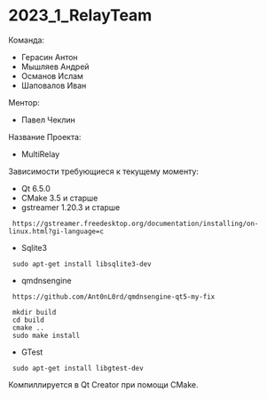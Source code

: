 # 2023_1_RelayTeam

Команда:
 * Герасин Антон
 * Мышляев Андрей
 * Османов Ислам
 * Шаповалов Иван

Ментор:
 * Павел Чеклин

Название Проекта:
 * MultiRelay

Зависимости требующиеся к текущему моменту:
 * Qt 6.5.0
 * CMake 3.5 и старше
 * gstreamer 1.20.3 и старше 
```
 https://gstreamer.freedesktop.org/documentation/installing/on-linux.html?gi-language=c
```
 * Sqlite3
```
 sudo apt-get install libsqlite3-dev
```
 * qmdnsengine
```
 https://github.com/Ant0nL0rd/qmdnsengine-qt5-my-fix
```
```
 mkdir build
 cd build
 cmake ..
 sudo make install
```
 * GTest
```
 sudo apt-get install libgtest-dev
```
Компиллируется в Qt Creator при помощи CMake.
